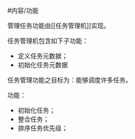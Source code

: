  #内容/功能 

管理任务功能由[[任务管理机]]实现。

任务管理机包含如下子功能：
- 定义任务元数据；
- 初始化任务元数据

任务管理功能之目标为：能够调度许多任务。

功能：
- 初始化任务；
- 整合任务；
- 排序任务优先级；


